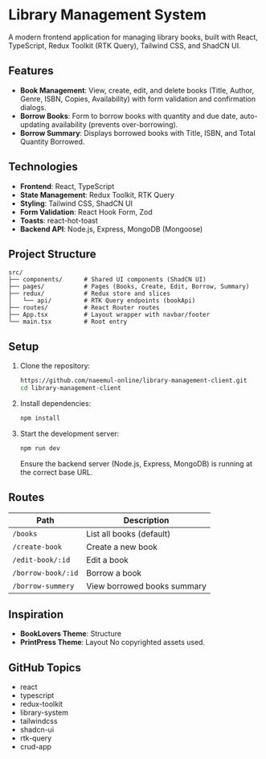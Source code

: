 # Library Management System

A modern frontend application for managing library books, built with React, TypeScript, Redux Toolkit (RTK Query), Tailwind CSS, and ShadCN UI.

## Features
- **Book Management**: View, create, edit, and delete books (Title, Author, Genre, ISBN, Copies, Availability) with form validation and confirmation dialogs.
- **Borrow Books**: Form to borrow books with quantity and due date, auto-updating availability (prevents over-borrowing).
- **Borrow Summary**: Displays borrowed books with Title, ISBN, and Total Quantity Borrowed.

## Technologies
- **Frontend**: React, TypeScript
- **State Management**: Redux Toolkit, RTK Query
- **Styling**: Tailwind CSS, ShadCN UI
- **Form Validation**: React Hook Form, Zod
- **Toasts**: react-hot-toast
- **Backend API**: Node.js, Express, MongoDB (Mongoose)

## Project Structure
```
src/
├── components/      # Shared UI components (ShadCN UI)
├── pages/           # Pages (Books, Create, Edit, Borrow, Summary)
├── redux/           # Redux store and slices
│   └── api/         # RTK Query endpoints (bookApi)
├── routes/          # React Router routes
├── App.tsx          # Layout wrapper with navbar/footer
└── main.tsx         # Root entry
```

## Setup
1. Clone the repository:
   ```bash
   https://github.com/naeemul-online/library-management-client.git
   cd library-management-client
   ```
2. Install dependencies:
   ```bash
   npm install
   ```
3. Start the development server:
   ```bash
   npm run dev
   ```
   Ensure the backend server (Node.js, Express, MongoDB) is running at the correct base URL.

## Routes
| Path                | Description                     |
|---------------------|---------------------------------|
| `/books`            | List all books (default)        |
| `/create-book`      | Create a new book               |
| `/edit-book/:id`    | Edit a book                     |
| `/borrow-book/:id`  | Borrow a book                   |
| `/borrow-summery`   | View borrowed books summary     |

## Inspiration
- **BookLovers Theme**: Structure
- **PrintPress Theme**: Layout
No copyrighted assets used.

## GitHub Topics
- react
- typescript
- redux-toolkit
- library-system
- tailwindcss
- shadcn-ui
- rtk-query
- crud-app
